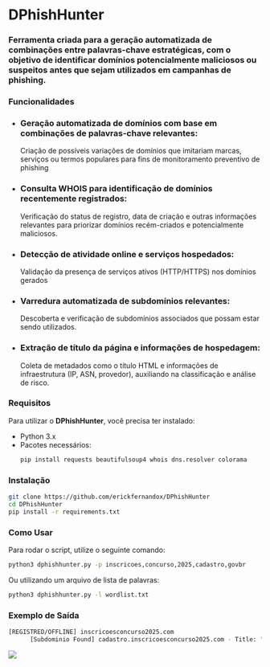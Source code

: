 # DPhishHunter

### Ferramenta criada para a geração automatizada de combinações entre palavras-chave estratégicas, com o objetivo de identificar domínios potencialmente maliciosos ou suspeitos antes que sejam utilizados em campanhas de phishing.

### Funcionalidades
- ### Geração automatizada de domínios com base em combinações de palavras-chave relevantes:
  Criação de possíveis variações de domínios que imitariam marcas, serviços ou termos populares para fins de monitoramento preventivo de phishing
- ### Consulta WHOIS para identificação de domínios recentemente registrados:
  Verificação do status de registro, data de criação e outras informações relevantes para priorizar domínios recém-criados e potencialmente maliciosos.
- ### Detecção de atividade online e serviços hospedados:
  Validação da presença de serviços ativos (HTTP/HTTPS) nos domínios gerados
- ### Varredura automatizada de subdomínios relevantes:
  Descoberta e verificação de subdomínios associados que possam estar sendo utilizados.
- ### Extração de título da página e informações de hospedagem:
  Coleta de metadados como o título HTML e informações de infraestrutura (IP, ASN, provedor), auxiliando na classificação e análise de risco.

### Requisitos
Para utilizar o **DPhishHunter**, você precisa ter instalado:
- Python 3.x
- Pacotes necessários:
  ```bash
  pip install requests beautifulsoup4 whois dns.resolver colorama
  ```

### Instalação
```bash
git clone https://github.com/erickfernandox/DPhishHunter
cd DPhishHunter
pip install -r requirements.txt
```

### Como Usar
Para rodar o script, utilize o seguinte comando:
```bash
python3 dphishhunter.py -p inscricoes,concurso,2025,cadastro,govbr
```
Ou utilizando um arquivo de lista de palavras:
```bash
python3 dphishhunter.py -l wordlist.txt
```



### Exemplo de Saída
```bash
[REGISTRED/OFFLINE] inscricoesconcurso2025.com
      [Subdominio Found] cadastro.inscricoesconcurso2025.com - Title: "Página Oficial"
```

<img src="https://i.ibb.co/JwtkwwF9/Captura-de-tela-de-2025-03-24-20-32-49.png">
